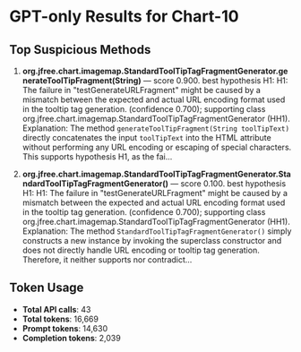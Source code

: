 # GPT-only Results for Chart-10

## Top Suspicious Methods

1. **org.jfree.chart.imagemap.StandardToolTipTagFragmentGenerator.generateToolTipFragment(String)** — score 0.900. best hypothesis H1: H1: The failure in "testGenerateURLFragment" might be caused by a mismatch between the expected and actual URL encoding format used in the tooltip tag generation. (confidence 0.700); supporting class org.jfree.chart.imagemap.StandardToolTipTagFragmentGenerator (HH1).
    Explanation: The method `generateToolTipFragment(String toolTipText)` directly concatenates the input `toolTipText` into the HTML attribute without performing any URL encoding or escaping of special characters. This supports hypothesis H1, as the fai...

2. **org.jfree.chart.imagemap.StandardToolTipTagFragmentGenerator.StandardToolTipTagFragmentGenerator()** — score 0.100. best hypothesis H1: H1: The failure in "testGenerateURLFragment" might be caused by a mismatch between the expected and actual URL encoding format used in the tooltip tag generation. (confidence 0.700); supporting class org.jfree.chart.imagemap.StandardToolTipTagFragmentGenerator (HH1).
    Explanation: The method `StandardToolTipTagFragmentGenerator()` simply constructs a new instance by invoking the superclass constructor and does not directly handle URL encoding or tooltip tag generation. Therefore, it neither supports nor contradict...


## Token Usage

- **Total API calls**: 43
- **Total tokens**: 16,669
- **Prompt tokens**: 14,630
- **Completion tokens**: 2,039

